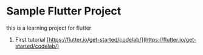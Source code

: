 # Sample Flutter Project

this is a learning project for flutter

1. First tutorial [https://flutter.io/get-started/codelab/](https://flutter.io/get-started/codelab/)
